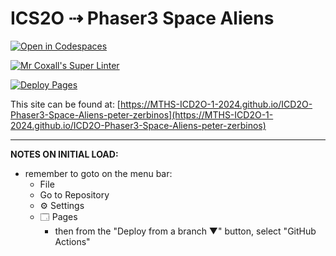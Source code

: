 # ICS2O ⇢ Phaser3 Space Aliens

[![Open in Codespaces](https://classroom.github.com/assets/launch-codespace-2972f46106e565e64193e422d61a12cf1da4916b45550586e14ef0a7c637dd04.svg)](https://classroom.github.com/open-in-codespaces?assignment_repo_id=19099179)

[![Mr Coxall's Super Linter](https://github.com/MTHS-ICD2O-1-2024/ICD2O-Phaser3-Space-Aliens-peter-zerbinos/workflows/Mr%20Coxall's%20Super%20Linter/badge.svg)](https://github.com/MTHS-ICD2O-1-2024/ICD2O-Phaser3-Space-Aliens-peter-zerbinos/actions)

[![Deploy Pages](https://github.com/MTHS-ICD2O-1-2024/ICD2O-Phaser3-Space-Aliens-peter-zerbinos/workflows/Deploy%20Pages/badge.svg)](https://github.com/MTHS-ICD2O-1-2024/ICD2O-Phaser3-Space-Aliens-peter-zerbinos/actions)

This site can be found at: [https://MTHS-ICD2O-1-2024.github.io/ICD2O-Phaser3-Space-Aliens-peter-zerbinos](https://MTHS-ICD2O-1-2024.github.io/ICD2O-Phaser3-Space-Aliens-peter-zerbinos)

---

**NOTES ON INITIAL LOAD:**
- remember to goto on the menu bar:
  - File
  - Go to Repository
  - ⚙ Settings
  - 🗔 Pages
    - then from the "Deploy from a branch ▼" button, select "GitHub Actions"
